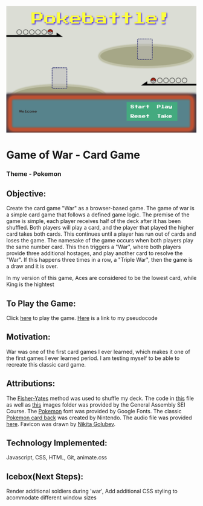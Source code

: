 ![image](/images/pokebattlepic.png)


# Game of War - Card Game

### Theme - Pokemon

## Objective: 
Create the card game "War" as a browser-based game. The game of war is a simple card game that follows a defined game logic. The premise of the game is simple, each player receives half of the deck after it has been shuffled. Both players will play a card, and the player that played the higher card takes both cards. This continues until a player has run out of cards and loses the game. The namesake of the game occurs when both players play the same number card. This then triggers a "War", where both players provide three additional hostages, and play another card to resolve the "War". If this happens three times in a row, a "Triple War", then the game is a draw and it is over.

In my version of this game, Aces are considered to be the lowest card, while King is the hightest

## To Play the Game:
Click [here](https://pokebattlewar.netlify.app/) to play the game. [Here](https://docs.google.com/document/d/1FDr_7BSE_S3VJ1-ZaaZ_GNyVKIOpr0I7Nviz1j0aIv8/edit) is a link to my pseudocode

## Motivation:
War was one of the first card games I ever learned, which makes it one of the first games I ever learned period. I am testing myself to be able to recreate this classic card game.

## Attributions:
The [Fisher-Yates](https://en.wikipedia.org/wiki/Fisher%E2%80%93Yates_shuffle) method was used to shuffle my deck. The code in [this](/css/cardstarterwar.css) file as well as [this](/images) images folder was provided by the General Assembly SEI Course. The [Pokemon](https://fonts.google.com/specimen/Press+Start+2P) font was provided by Google Fonts. The classic [Pokemon card back](/images/backs/pokemonCard.png) was created by Nintendo. The audio file was provided [here](https://downloads.khinsider.com/game-soundtracks/album/pokemon-game-boy-pok-mon-sound-complete-set-play-cd/1-15.%2520Battle%2520%2528Vs.%2520Trainer%2529.mp3). Favicon was drawn by [Nikita Golubev](https://www.flaticon.com/authors/nikita-golubev).

## Technology Implemented:
Javascript,
CSS,
HTML,
Git,
animate.css

## Icebox(Next Steps):
Render additional soldiers during 'war', Add additional CSS styling to acommodate different window sizes

